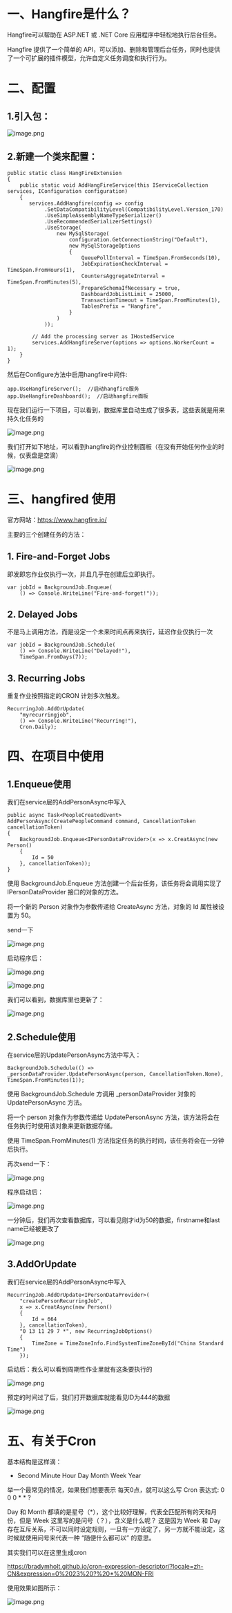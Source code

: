 # 一、Hangfire是什么？

Hangfire可以帮助在 ASP.NET 或 .NET Core 应用程序中轻松地执行后台任务。

Hangfire 提供了一个简单的 API，可以添加、删除和管理后台任务，同时也提供了一个可扩展的插件模型，允许自定义任务调度和执行行为。

# 二、配置

## 1.引入包：

![image.png](https://upload-images.jianshu.io/upload_images/29177961-c4c0f7293e65704f.png?imageMogr2/auto-orient/strip%7CimageView2/2/w/1240)

## 2.新建一个类来配置：

```
public static class HangFireExtension
{
    public static void AddHangFireService(this IServiceCollection services, IConfiguration configuration)
    {
       services.AddHangfire(config => config
            .SetDataCompatibilityLevel(CompatibilityLevel.Version_170)
            .UseSimpleAssemblyNameTypeSerializer()
            .UseRecommendedSerializerSettings()
            .UseStorage(
                new MySqlStorage(
                    configuration.GetConnectionString("Default"),
                    new MySqlStorageOptions
                    {
                        QueuePollInterval = TimeSpan.FromSeconds(10),
                        JobExpirationCheckInterval = TimeSpan.FromHours(1),
                        CountersAggregateInterval = TimeSpan.FromMinutes(5),
                        PrepareSchemaIfNecessary = true,
                        DashboardJobListLimit = 25000,
                        TransactionTimeout = TimeSpan.FromMinutes(1),
                        TablesPrefix = "Hangfire",
                    }
                )
            ));

        // Add the processing server as IHostedService
        services.AddHangfireServer(options => options.WorkerCount = 1);
    }
}
```

然后在Configure方法中启用hangfire中间件:

```
app.UseHangfireServer();  //启动hangfire服务 
app.UseHangfireDashboard();  //启动hangfire面板
```

现在我们运行一下项目，可以看到，数据库里自动生成了很多表，这些表就是用来持久化任务的

![image.png](https://upload-images.jianshu.io/upload_images/29177961-bdb91cc41fb9ac01.png?imageMogr2/auto-orient/strip%7CimageView2/2/w/1240)

我们打开如下地址，可以看到hangfire的作业控制面板（在没有开始任何作业的时候，仪表盘是空滴）

![image.png](https://upload-images.jianshu.io/upload_images/29177961-957ee35a2a51d141.png?imageMogr2/auto-orient/strip%7CimageView2/2/w/1240)

# 三、hangfired 使用

官方网站：https://www.hangfire.io/

主要的三个创建任务的方法：

## 1. Fire-and-Forget Jobs

即发即忘作业仅执行一次，并且几乎在创建后立即执行。

```
var jobId = BackgroundJob.Enqueue(
    () => Console.WriteLine("Fire-and-forget!"));
```

## 2. Delayed Jobs

不是马上调用方法，而是设定一个未来时间点再来执行，延迟作业仅执行一次

```
var jobId = BackgroundJob.Schedule(
    () => Console.WriteLine("Delayed!"),
    TimeSpan.FromDays(7));
```

## 3. Recurring Jobs

重复作业按照指定的CRON 计划多次触发。

```
RecurringJob.AddOrUpdate(
    "myrecurringjob",
    () => Console.WriteLine("Recurring!"),
    Cron.Daily);
```

# 四、在项目中使用

## 1.Enqueue使用

我们在service层的AddPersonAsync中写入

```
public async Task<PeopleCreatedEvent> AddPersonAsync(CreatePeopleCommand command, CancellationToken cancellationToken)
{
    BackgroundJob.Enqueue<IPersonDataProvider>(x => x.CreatAsync(new Person()
    {
        Id = 50
    }, cancellationToken));
}
```

使用 BackgroundJob.Enqueue<IPersonDataProvider> 方法创建一个后台任务，该任务将会调用实现了 IPersonDataProvider 接口的对象的方法。

将一个新的 Person 对象作为参数传递给 CreateAsync 方法，对象的 Id 属性被设置为 50。

send一下

![image.png](https://upload-images.jianshu.io/upload_images/29177961-b6d05497b660716a.png?imageMogr2/auto-orient/strip%7CimageView2/2/w/1240)

启动程序后：

![image.png](https://upload-images.jianshu.io/upload_images/29177961-c227e9b59c4fb663.png?imageMogr2/auto-orient/strip%7CimageView2/2/w/1240)


![image.png](https://upload-images.jianshu.io/upload_images/29177961-82117bc2fa7e6a0b.png?imageMogr2/auto-orient/strip%7CimageView2/2/w/1240)

我们可以看到，数据库里也更新了：

![image.png](https://upload-images.jianshu.io/upload_images/29177961-bb84fea68fa15214.png?imageMogr2/auto-orient/strip%7CimageView2/2/w/1240)


## 2.Schedule使用

在service层的UpdatePersonAsync方法中写入：

```
BackgroundJob.Schedule(() => _personDataProvider.UpdatePersonAsync(person, CancellationToken.None), TimeSpan.FromMinutes(1));
```

使用 BackgroundJob.Schedule 方调用 _personDataProvider 对象的 UpdatePersonAsync 方法。

将一个 person 对象作为参数传递给 UpdatePersonAsync 方法，该方法将会在任务执行时使用该对象来更新数据存储。

使用 TimeSpan.FromMinutes(1) 方法指定任务的执行时间，该任务将会在一分钟后执行。

再次send一下：

![image.png](https://upload-images.jianshu.io/upload_images/29177961-93b06b0f96ce9427.png?imageMogr2/auto-orient/strip%7CimageView2/2/w/1240)

程序启动后：

![image.png](https://upload-images.jianshu.io/upload_images/29177961-45cef9e809b2bc14.png?imageMogr2/auto-orient/strip%7CimageView2/2/w/1240)

一分钟后，我们再次查看数据库，可以看见刚才id为50的数据，firstname和last name已经被更改了

![image.png](https://upload-images.jianshu.io/upload_images/29177961-b84f654df067c79d.png?imageMogr2/auto-orient/strip%7CimageView2/2/w/1240)

## 3.AddOrUpdate

我们在service层的AddPersonAsync中写入

```
RecurringJob.AddOrUpdate<IPersonDataProvider>(
    "createPersonRecurringJob",
    x => x.CreatAsync(new Person()
    {
        Id = 664
    }, cancellationToken),
    "0 13 11 29 7 *", new RecurringJobOptions()
    {
        TimeZone = TimeZoneInfo.FindSystemTimeZoneById("China Standard Time")
    });
```

启动后：我么可以看到周期性作业里就有这条要执行的

![image.png](https://upload-images.jianshu.io/upload_images/29177961-33f2663696e00eae.png?imageMogr2/auto-orient/strip%7CimageView2/2/w/1240)

预定的时间过了后，我们打开数据库就能看见ID为444的数据

![image.png](https://upload-images.jianshu.io/upload_images/29177961-826b18357226f8b9.png?imageMogr2/auto-orient/strip%7CimageView2/2/w/1240)

# 五、有关于Cron

基本结构是这样滴：

* Second Minute Hour Day Month Week Year

举一个最常见的情况，如果我们想要表示 每天0点，就可以这么写 Cron 表达式:  0 0 0 * * ?

Day 和 Month 都填的是星号（*），这个比较好理解，代表全匹配所有的天和月份，但是 Week 这里写的是问号（？），含义是什么呢？
这是因为 Week 和 Day 存在互斥关系，不可以同时设定规则，一旦有一方设定了，另一方就不能设定，这时候就使用问号来代表一种 “随便什么都可以” 的意思。

其实我们可以在这里生成cron

https://bradymholt.github.io/cron-expression-descriptor/?locale=zh-CN&expression=0%2023%20?%20*%20MON-FRI

使用效果如图所示：

![image.png](https://upload-images.jianshu.io/upload_images/29177961-0934a1bdcb30505f.png?imageMogr2/auto-orient/strip%7CimageView2/2/w/1240)